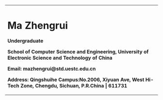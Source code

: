 <table border="0">
  <tr>
    <td width="75%">
      <h1>Ma Zhengrui</h1>
      <p><b>Undergraduate</b></p>
      <p><b>School of Computer Science and Engineering, University of Electronic Science and Technology of China</b></p>
      <p><b>Email: mazhengrui@std.uestc.edu.cn</b></p>
      <p><b>Address: Qingshuihe Campus:No.2006, Xiyuan Ave, West Hi-Tech Zone, Chengdu, Sichuan, P.R.China | 611731</b></p>
  </tr>
</table>
